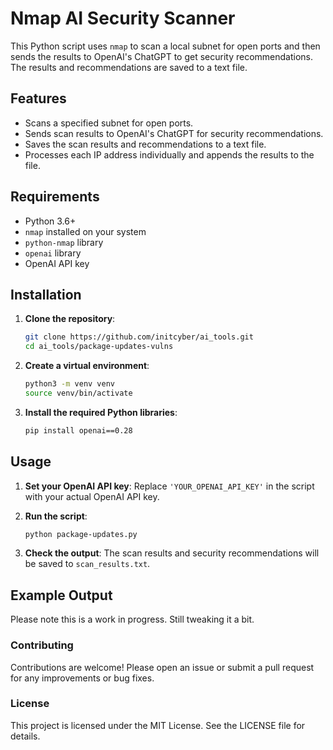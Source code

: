 # Nmap AI Security Scanner

This Python script uses `nmap` to scan a local subnet for open ports and then sends the results to OpenAI's ChatGPT to get security recommendations. The results and recommendations are saved to a text file.

## Features

- Scans a specified subnet for open ports.
- Sends scan results to OpenAI's ChatGPT for security recommendations.
- Saves the scan results and recommendations to a text file.
- Processes each IP address individually and appends the results to the file.

## Requirements

- Python 3.6+
- `nmap` installed on your system
- `python-nmap` library
- `openai` library
- OpenAI API key

## Installation

1.  **Clone the repository**:
    ```bash
    git clone https://github.com/initcyber/ai_tools.git
    cd ai_tools/package-updates-vulns
    ```

3. **Create a virtual environment**:
    ```bash
    python3 -m venv venv
    source venv/bin/activate
    ```

4. **Install the required Python libraries**:
    ```bash
    pip install openai==0.28
    ```

## Usage

1. **Set your OpenAI API key**:
    Replace `'YOUR_OPENAI_API_KEY'` in the script with your actual OpenAI API key.

2. **Run the script**:
    ```bash
    python package-updates.py
    ```

3. **Check the output**:
    The scan results and security recommendations will be saved to `scan_results.txt`.

## Example Output

Please note this is a work in progress. Still tweaking it a bit.

### Contributing
Contributions are welcome! Please open an issue or submit a pull request for any improvements or bug fixes.

### License
This project is licensed under the MIT License. See the LICENSE file for details.
